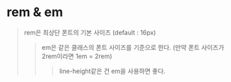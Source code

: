 # rem & em

> rem은 최상단 폰트의 기본 사이즈 (default : 16px)
>
> > em은 같은 클래스의 폰트 사이즈를 기준으로 한다. (만약 폰트 사이즈가 2rem이라면 1em = 2rem)
> >
> > > line-height같은 건 em을 사용하면 좋다.
